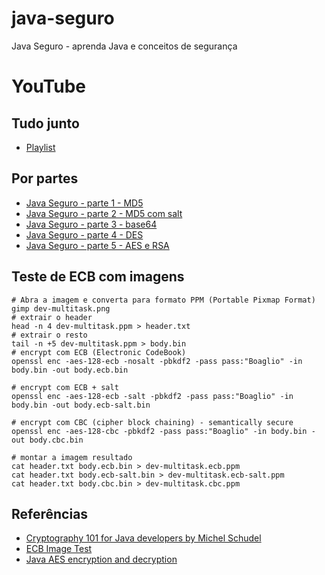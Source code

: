 # java-seguro

Java Seguro - aprenda Java e conceitos de segurança

# YouTube

## Tudo junto

* [Playlist](https://youtube.com/playlist?list=PL2XKkc9gm2WTPFgDGa5pVrIooACUu6DTI)

## Por partes

* [Java Seguro - parte 1 - MD5](https://youtu.be/fwpWAH9-b_g)
* [Java Seguro - parte 2 - MD5 com salt](https://youtu.be/EAv_hsmGEW0)
* [Java Seguro - parte 3 - base64](https://youtu.be/EqtxxoI9qfE)
* [Java Seguro - parte 4 - DES](https://youtu.be/k2eHBNlmB6U) 
* [Java Seguro - parte 5 - AES e RSA](https://youtu.be/EBGopqWf9OE) 

## Teste de ECB com imagens

```
# Abra a imagem e converta para formato PPM (Portable Pixmap Format)
gimp dev-multitask.png
# extrair o header
head -n 4 dev-multitask.ppm > header.txt
# extrair o resto
tail -n +5 dev-multitask.ppm > body.bin
# encrypt com ECB (Electronic CodeBook)
openssl enc -aes-128-ecb -nosalt -pbkdf2 -pass pass:"Boaglio" -in body.bin -out body.ecb.bin

# encrypt com ECB + salt
openssl enc -aes-128-ecb -salt -pbkdf2 -pass pass:"Boaglio" -in body.bin -out body.ecb-salt.bin

# encrypt com CBC (cipher block chaining) - semantically secure
openssl enc -aes-128-cbc -pbkdf2 -pass pass:"Boaglio" -in body.bin -out body.cbc.bin

# montar a imagem resultado
cat header.txt body.ecb.bin > dev-multitask.ecb.ppm
cat header.txt body.ecb-salt.bin > dev-multitask.ecb-salt.ppm
cat header.txt body.cbc.bin > dev-multitask.cbc.ppm
```

## Referências

* [Cryptography 101 for Java developers by Michel Schudel](https://youtu.be/1925zmDP_BY)
* [ECB Image Test](https://words.filippo.io/the-ecb-penguin/)
* [Java AES encryption and decryption](https://mkyong.com/java/java-aes-encryption-and-decryption/)
